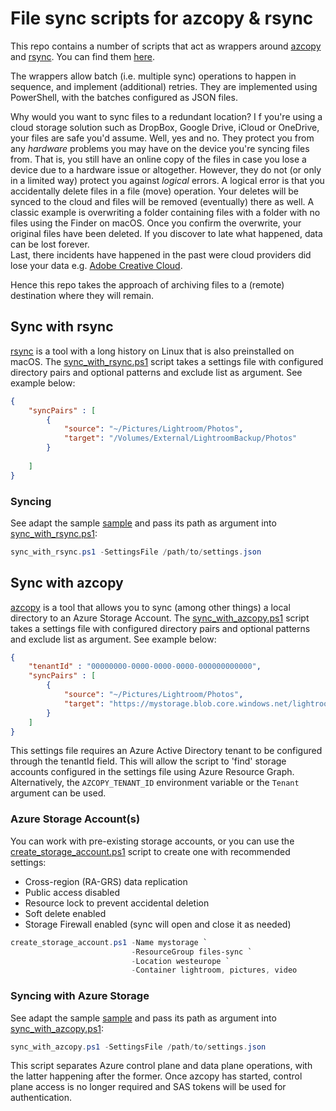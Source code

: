 # File sync scripts for azcopy & rsync
This repo contains a number of scripts that act as wrappers around [azcopy](https://github.com/Azure/azure-storage-azcopy) and [rsync](https://github.com/WayneD/rsync). You can find them [here](./scripts).

The wrappers allow batch (i.e. multiple sync) operations to happen in sequence, and implement (additional) retries. They are implemented using PowerShell, with the batches configured as JSON files.

Why would you want to sync files to a redundant location? I f you're using a cloud storage solution such as DropBox, Google Drive, iCloud or OneDrive, your files are safe you'd assume. Well, yes and no. They protect you from any *hardware* problems you may have on the device you're syncing files from. That is, you still have an online copy of the files in case you lose a device due to a hardware issue or altogether.
However, they do not (or only in a limited way) protect you against *logical* errors. A logical error is that you accidentally delete files in a file (move) operation. Your deletes will be synced to the cloud and files will be removed (eventually) there as well. A classic example is overwriting a folder containing files with a folder with no files using the Finder on macOS. Once you confirm the overwrite, your original files have been deleted.
If you discover to late what happened, data can be lost forever.  
Last, there incidents have happened in the past were cloud providers did lose your data e.g. [Adobe Creative Cloud](https://www.dpreview.com/news/8563369544/lightroom-cc-update-for-ios-ipados-permanently-deletes-photos-and-presets-for-some-users).  

Hence this repo takes the approach of archiving files to a (remote) destination where they will remain.

## Sync with rsync
[rsync](https://github.com/WayneD/rsync) is a tool with a long history on Linux that is also preinstalled on macOS. The [sync_with_rsync.ps1](./scripts/sync_with_rsync.ps1) script takes a settings file with configured directory pairs and optional patterns and exclude list as argument. See example below:

```json
{
    "syncPairs" : [
        {
            "source": "~/Pictures/Lightroom/Photos",
            "target": "/Volumes/External/LightroomBackup/Photos"
        }
        
    ]
}
```

### Syncing
See adapt the sample [sample](./scripts/rsync-settings.jsonc) and pass its path as argument into [sync_with_rsync.ps1](./scripts/sync_with_rsync.ps1):
```powershell
sync_with_rsync.ps1 -SettingsFile /path/to/settings.json
```

## Sync with azcopy 
[azcopy](https://github.com/Azure/azure-storage-azcopy) is a tool that allows you to sync (among other things) a local directory to an Azure Storage Account. The [sync_with_azcopy.ps1](./scripts/sync_with_azcopy.ps1) script takes a settings file with configured directory pairs and optional patterns and exclude list as argument. See example below:
```json
{
    "tenantId" : "00000000-0000-0000-0000-000000000000",
    "syncPairs" : [
        {
            "source": "~/Pictures/Lightroom/Photos",
            "target": "https://mystorage.blob.core.windows.net/lightroom/photos"
        }
    ]
}
```

This settings file requires an Azure Active Directory tenant to be configured through the tenantId field. This will allow the script to 'find' storage accounts configured in the settings file using Azure Resource Graph. Alternatively, the `AZCOPY_TENANT_ID` environment variable or the `Tenant` argument can be used.

### Azure Storage Account(s)
You can work with pre-existing storage accounts, or you can use the [create_storage_account.ps1](./scripts/create_storage_account.ps1) script to create one with recommended settings: 
- Cross-region (RA-GRS) data replication
- Public access disabled
- Resource lock to prevent accidental deletion
- Soft delete enabled
- Storage Firewall enabled (sync will open and close it as needed)

```powershell
create_storage_account.ps1 -Name mystorage `
                           -ResourceGroup files-sync `
                           -Location westeurope `
                           -Container lightroom, pictures, video
```

### Syncing with Azure Storage
See adapt the sample [sample](./scripts/azcopy-settings.jsonc) and pass its path as argument into [sync_with_azcopy.ps1](./scripts/sync_with_azcopy.ps1):
```powershell
sync_with_azcopy.ps1 -SettingsFile /path/to/settings.json
```
This script separates Azure control plane and data plane operations, with the latter happening after the former. Once azcopy has started, control plane access is no longer required and SAS tokens will be used for authentication.